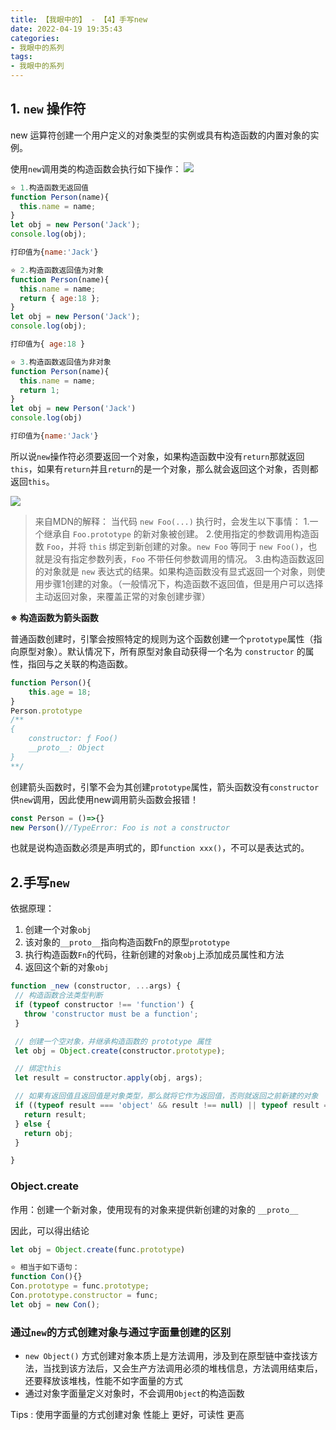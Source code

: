 ```yaml
---
title: 【我眼中的】 - 【4】手写new
date: 2022-04-19 19:35:43
categories:
- 我眼中的系列
tags:
- 我眼中的系列
---
```


## 1. ```new``` 操作符

new 运算符创建一个用户定义的对象类型的实例或具有构造函数的内置对象的实例。

使用```new```调用类的构造函数会执行如下操作：
![](https://cdn.jsdelivr.net/gh/qw-null/BlogImages/20220905114711.png)

```javascript
⭐ 1.构造函数无返回值
function Person(name){
  this.name = name;
}
let obj = new Person('Jack');
console.log(obj);

打印值为{name:'Jack'}

⭐ 2.构造函数返回值为对象
function Person(name){
  this.name = name;
  return { age:18 };
}
let obj = new Person('Jack');
console.log(obj);

打印值为{ age:18 }

⭐ 3.构造函数返回值为非对象
function Person(name){
  this.name = name;
  return 1;
}
let obj = new Person('Jack')
console.log(obj)

打印值为{name:'Jack'}
 ```

 所以说```new```操作符必须要返回一个对象，如果构造函数中没有```return```那就返回```this```，如果有```return```并且```return```的是一个对象，那么就会返回这个对象，否则都返回```this```。

![](https://cdn.jsdelivr.net/gh/qw-null/BlogImages/20220419204952.png)

> 来自MDN的解释：
当代码 ```new Foo(...)``` 执行时，会发生以下事情：
1.一个继承自 ```Foo.prototype``` 的新对象被创建。
2.使用指定的参数调用构造函数 ```Foo```，并将 ```this``` 绑定到新创建的对象。```new Foo``` 等同于 ```new Foo()```，也就是没有指定参数列表，```Foo``` 不带任何参数调用的情况。
3.由构造函数返回的对象就是 ```new``` 表达式的结果。如果构造函数没有显式返回一个对象，则使用步骤1创建的对象。（一般情况下，构造函数不返回值，但是用户可以选择主动返回对象，来覆盖正常的对象创建步骤）

<b>※ 构造函数为箭头函数</b>

普通函数创建时，引擎会按照特定的规则为这个函数创建一个```prototype```属性（指向原型对象）。默认情况下，所有原型对象自动获得一个名为 ```constructor``` 的属性，指回与之关联的构造函数。

```javascript
function Person(){
    this.age = 18;
}
Person.prototype
/**
{
    constructor: ƒ Foo()
    __proto__: Object
}
**/
```

创建箭头函数时，引擎不会为其创建```prototype```属性，箭头函数没有```constructor```供```new```调用，因此使用new调用箭头函数会报错！

```javascript
const Person = ()=>{}
new Person()//TypeError: Foo is not a constructor
```

也就是说构造函数必须是声明式的，即```function xxx()```，不可以是表达式的。

## 2.手写```new```

依据原理：
 1. 创建一个对象```obj```
 2. 该对象的```__proto__```指向构造函数Fn的原型```prototype```
 3. 执行构造函数```Fn```的代码，往新创建的对象```obj```上添加成员属性和方法
 4. 返回这个新的对象```obj```

 ```javascript
 function _new (constructor, ...args) {
  // 构造函数合法类型判断
  if (typeof constructor !== 'function') {
    throw 'constructor must be a function';
  }

  // 创建一个空对象，并继承构造函数的 prototype 属性
  let obj = Object.create(constructor.prototype);

  // 绑定this
  let result = constructor.apply(obj, args);

  // 如果有返回值且返回值是对象类型，那么就将它作为返回值，否则就返回之前新建的对象
  if ((typeof result === 'object' && result !== null) || typeof result === 'function') {
    return result;
  } else {
    return obj;
  }

}
 ```

### Object.create

作用：创建一个新对象，使用现有的对象来提供新创建的对象的 ```__proto__```

因此，可以得出结论

```javascript
let obj = Object.create(func.prototype)

⭐ 相当于如下语句：
function Con(){}
Con.prototype = func.prototype;
Con.prototype.constructor = func;
let obj = new Con();
```

### 通过```new```的方式创建对象与通过字面量创建的区别
+ ```new Object()``` 方式创建对象本质上是方法调用，涉及到在原型链中查找该方法，当找到该方法后，又会生产方法调用必须的堆栈信息，方法调用结束后，还要释放该堆栈，性能不如字面量的方式
+ 通过对象字面量定义对象时，不会调用```Object```的构造函数

Tips : 使用字面量的方式创建对象 性能上 更好，可读性 更高
